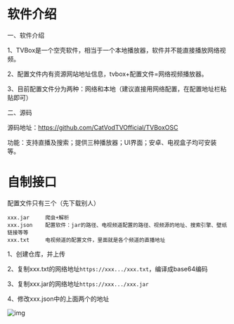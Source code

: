 # 软件介绍

一、软件介绍

1、TVBox是一个空壳软件，相当于一个本地播放器，软件并不能直接播放网络视频。

2、配置文件内有资源网站地址信息，tvbox+配置文件=网络视频播放器。

3、目前配置文件分为两种：网络和本地（建议直接用网络配置，在配置地址栏粘贴即可）

二、源码

源码地址：https://github.com/CatVodTVOfficial/TVBoxOSC

功能：支持直播及搜索；提供三种播放器；UI界面；安卓、电视盒子均可安装等。



# 自制接口

配置文件只有三个（先下载别人）

```
xxx.jar		爬虫+解析
xxx.json	配置软件：jar的路径、电视频道配置的路径、视频源的地址、搜索引擎、壁纸链接等等 
xxx.txt		电视频道的配置文件，里面就是各个频道的直播地址
```

1、创建仓库，并上传

2、复制xxx.txt的网络地址`https://xxx.../xxx.txt`，编译成base64编码

3、复制xxx.jar的网络地址`https://xxx.../xxx.jar`

4、修改xxx.json中的上面两个的地址

![img](https://i0.hdslb.com/bfs/article/0719c73383a23990a4624090fb0a3e9d33512914.png@942w_143h_progressive.webp)



